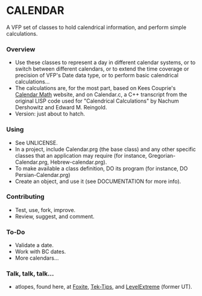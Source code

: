 # CALENDAR #

A VFP set of classes to hold calendrical information, and perform simple calculations.

### Overview ###

* Use these classes to represent a day in different calendar systems, or to switch between different calendars, or to extend the time coverage or precision of VFP's Date data type, or to perform basic calendrical calculations...
* The calculations are, for the most part, based on Kees Couprie's [Calendar Math](http://members.casema.nl/couprie/calmath/) website, and on Calendar.c, a C++ transcript from the original LISP code used for "Calendrical Calculations" by Nachum Dershowitz and Edward M. Reingold.
* Version: just about to hatch.

### Using ###

* See UNLICENSE.
* In a project, include Calendar.prg (the base class) and any other specific classes that an application may require (for instance, Gregorian-Calendar.prg, Hebrew-calendar.prg).
* To make available a class definition, DO its program (for instance, DO Persian-Calendar.prg)
* Create an object, and use it (see DOCUMENTATION for more info).

### Contributing ###

* Test, use, fork, improve.
* Review, suggest, and comment.

### To-Do ###

* Validate a date.
* Work with BC dates.
* More calendars...

### Talk, talk, talk... ###

* atlopes, found here, at [Foxite](https://www.foxite.com), [Tek-Tips](https://www.tek-tips.com), and [LevelExtreme](https://www.levelextreme.com) (former UT).